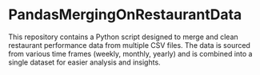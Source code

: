 # PandasMergingOnRestaurantData
This repository contains a Python script designed to merge and clean restaurant performance data from multiple CSV files. The data is sourced from various time frames (weekly, monthly, yearly) and is combined into a single dataset for easier analysis and insights.
